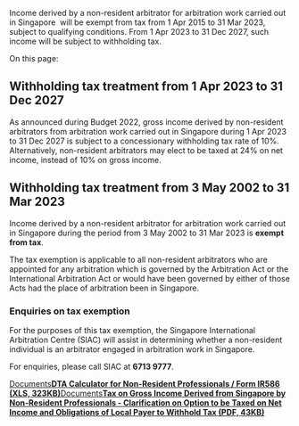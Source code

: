 Income derived by a non-resident arbitrator for arbitration work carried out in Singapore  will be exempt from tax from 1 Apr 2015 to 31 Mar 2023, subject to qualifying conditions. From 1 Apr 2023 to 31 Dec 2027, such income will be subject to withholding tax.

On this page:

## Withholding tax treatment from 1 Apr 2023 to 31 Dec 2027

As announced during Budget 2022, gross income derived by non-resident arbitrators from arbitration work carried out in Singapore during 1 Apr 2023 to 31 Dec 2027 is subject to a concessionary withholding tax rate of 10%. Alternatively, non-resident arbitrators may elect to be taxed at 24% on net income, instead of 10% on gross income.

## Withholding tax treatment from 3 May 2002 to 31 Mar 2023

Income derived by a non-resident arbitrator for arbitration work carried out in Singapore during the period from 3 May 2002 to 31 Mar 2023 is **exempt from tax**.

The tax exemption is applicable to all non-resident arbitrators who are appointed for any arbitration which is governed by the Arbitration Act or the International Arbitration Act or would have been governed by either of those Acts had the place of arbitration been in Singapore.

### Enquiries on tax exemption

For the purposes of this tax exemption,
the Singapore International Arbitration Centre (SIAC) will assist in determining whether a non-resident individual is an arbitrator engaged in arbitration work in Singapore.

For enquiries, please call SIAC at **6713 9777**.

[Documents**DTA Calculator for Non-Resident Professionals / Form IR586 (XLS, 323KB)**](https://www.iras.gov.sg/docs/default-source/individual-income-tax/non-residents/dta-calculator-for-nrp.xls?sfvrsn=f32d2058_9)[Documents**Tax on Gross Income Derived from Singapore by Non-Resident Professionals - Clarification on Option to be Taxed on Net Income and Obligations of Local Payer to Withhold Tax (PDF, 43KB)**](https://www.iras.gov.sg/media/docs/default-source/uploadedfiles/pdf/2003it6.pdf?sfvrsn=f79666b0_2)